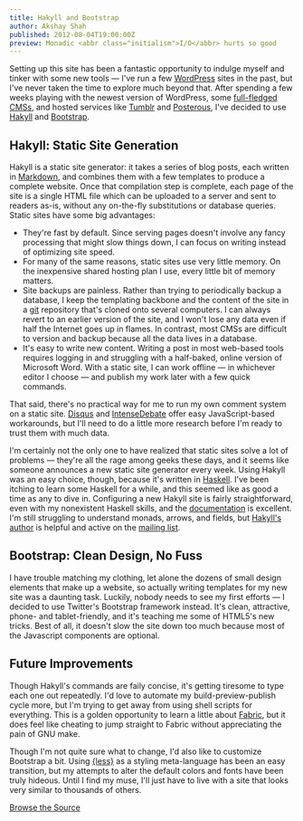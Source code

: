 ```yaml
---
title: Hakyll and Bootstrap
author: Akshay Shah
published: 2012-08-04T19:00:00Z
preview: Monadic <abbr class="initialism">I/O</abbr> hurts so good
---
```


Setting up this site has been a fantastic opportunity to indulge myself and
tinker with some new tools &mdash; I've run a few [WordPress][] sites in the
past, but I've never taken the time to explore much beyond that. After spending
a few weeks playing with the newest version of WordPress, some [full-fledged
<abbr class="initialism">CMS</abbr>s][Drupal], and hosted services like
[Tumblr][] and [Posterous][], I've decided to use [Hakyll][] and [Bootstrap][].

## Hakyll: Static Site Generation

Hakyll is a static site generator: it takes a series of blog posts, each
written in [Markdown][], and combines them with a few templates to produce a
complete website. Once that compilation step is complete, each page of the site
is a single <abbr class="initialism">HTML</abbr> file which can be uploaded to
a server and sent to readers as-is, without any on-the-fly substitutions or
database queries. Static sites have some big advantages:

* They're fast by default. Since serving pages doesn't involve any fancy
  processing that might slow things down, I can focus on writing instead of
  optimizing site speed.
* For many of the same reasons, static sites use very little memory. On the
  inexpensive shared hosting plan I use, every little bit of memory matters.
* Site backups are painless. Rather than trying to periodically backup a
  database, I keep the templating backbone and the content of the site in a
  [git][] repository that's cloned onto several computers. I can always revert
  to an earlier version of the site, and I won't lose any data even if half the
  Internet goes up in flames. In contrast, most <abbr
  class="initialism">CMS</abbr>s are difficult to version and backup because
  all the data lives in a database.
* It's easy to write new content. Writing a post in most web-based tools
  requires logging in and struggling with a half-baked, online version of
  Microsoft Word.  With a static site, I can work offline &mdash; in whichever
  editor I choose &mdash; and publish my work later with a few quick commands.

That said, there's no practical way for me to run my own comment system on a
static site. [Disqus][] and [IntenseDebate][] offer easy JavaScript-based
workarounds, but I'll need to do a little more research before I'm ready to
trust them with much data.

I'm certainly not the only one to have realized that static sites solve a lot
of problems &mdash; they're all the rage among geeks these days, and it seems
like someone announces a new static site generator every week. Using Hakyll was
an easy choice, though, because it's written in [Haskell][]. I've been itching
to learn some Haskell for a while, and this seemed like as good a time as any to
dive in. Configuring a new Hakyll site is fairly straightforward, even with my
nonexistent Haskell skills, and the [documentation][hakyll-docs] is excellent.
I'm still struggling to understand monads, arrows, and fields, but [Hakyll's
author][jasper] is helpful and active on the [mailing list][hakyll-list].

## Bootstrap: Clean Design, No Fuss

I have trouble matching my clothing, let alone the dozens of small design
elements that make up a website, so actually writing templates for my new site
was a daunting task. Luckily, nobody needs to see my first efforts &mdash; I
decided to use Twitter's Bootstrap framework instead. It's clean, attractive,
phone- and tablet-friendly, and it's teaching me some of <abbr
class="initialism">HTML</abbr>5's new tricks. Best of all, it doesn't slow the
site down too much because most of the Javascript components are optional.

## Future Improvements

Though Hakyll's commands are faily concise, it's getting tiresome to type each
one out repeatedly. I'd love to automate my build-preview-publish cycle more,
but I'm trying to get away from using shell scripts for everything. This is a
golden opportunity to learn a little about [Fabric][], but it does feel like
cheating to jump straight to Fabric without appreciating the pain of <abbr
class="initialism">GNU</abbr> make.

Though I'm not quite sure what to change, I'd also like to customize Bootstrap
a bit. Using [{less}][less] as a styling meta-language has been an easy
transition, but my attempts to alter the default colors and fonts have been
truly hideous. Until I find my muse, I'll just have to live with a site that
looks very similar to thousands of others.

<div class="pagination-centered">
  <a class="btn btn-primary" style="margin: 1em 0;" href="http://github.com/akshayjshah/datahackermd" title="Source Code on GitHub"><i class="icon-github"></i> Browse the Source</a>
</div><!-- .pagination-centered -->

[WordPress]: http://www.wordpress.com "WordPress"
[Drupal]: http://drupal.org/ "Drupal"
[Tumblr]: https://www.tumblr.com/ "Tumblr"
[Posterous]: https://posterous.com/ "Posterous Spaces"
[Hakyll]: http://jaspervdj.be/hakyll/ "Hakyll"
[Bootstrap]: http://twitter.github.com/bootstrap/ "Twitter Bootstrap"
[Django]: https://www.djangoproject.com/ "Django"
[Markdown]: http://daringfireball.net/projects/markdown/ "Markdown"
[git]: http://git-scm.com/ "Git"
[Disqus]: http://disqus.com "Disqus"
[IntenseDebate]: http://intensedebate.com "IntenseDebate"
[Haskell]: http://www.haskell.org/haskellwiki/Haskell "HaskellWiki"
[hakyll-docs]: http://jaspervdj.be/hakyll/tutorials.html "Hakyll Tutorials"
[jasper]: http://jaspervdj.be "Jasper Van der Jeugt"
[hakyll-list]: http://groups.google.com/group/hakyll "Hakyll Google Group"
[less]: http://lesscss.org "{less}"
[Fabric]: http://docs.fabfile.org/en/1.4.3/tutorial.html "Fabric"
